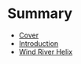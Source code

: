 # Summary

* [Cover](README.md)
* [Introduction](documentation/introduction.md)
* [Wind River Helix](documentation/WindRiverHelix/WindRiverHelix.md)


